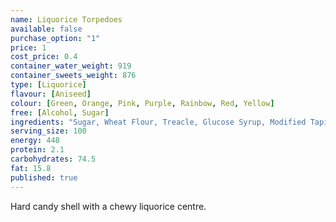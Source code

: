 ```yaml
---
name: Liquorice Torpedoes
available: false
purchase_option: "1"
price: 1
cost_price: 0.4
container_water_weight: 919
container_sweets_weight: 876
type: [Liquorice]
flavour: [Aniseed]
colour: [Green, Orange, Pink, Purple, Rainbow, Red, Yellow]
free: [Alcohol, Sugar]
ingredients: "Sugar, Wheat Flour, Treacle, Glucose Syrup, Modified Tapioca and Maize Starches, E171, E104, E129, E124, E133, E110, Shellac, Carnauba Wax, Vegetable Oil, Flavouring, Liquorice Extract"
serving_size: 100
energy: 448
protein: 2.1
carbohydrates: 74.5
fat: 15.8
published: true
---
```

Hard candy shell with a chewy liquorice centre.